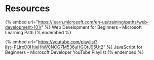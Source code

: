 # Resources

{% embed url="https://learn.microsoft.com/en-us/training/paths/web-development-101/" %}
Web Development for Beginners - Microsoft Learning Path
{% endembed %}

{% embed url="https://youtube.com/playlist?list=PLlrxD0HtieHhW0NCG7M536uHGOtJ95Ut2" %}
JavaScript for Beginners - Microsoft Developer YouTube Playlist
{% endembed %}
